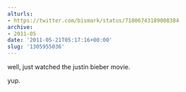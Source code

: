 ```yaml
---
alturls:
- https://twitter.com/bismark/status/71806743189008384
archive:
- 2011-05
date: '2011-05-21T05:17:16+00:00'
slug: '1305955036'
---
```


well, just watched the justin bieber movie.

yup.


